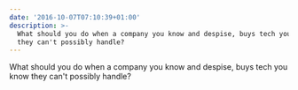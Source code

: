```yaml
---
date: '2016-10-07T07:10:39+01:00'
description: >-
  What should you do when a company you know and despise, buys tech you know
  they can't possibly handle?
---
```

What should you do when a company you know and despise, buys tech you know they can't possibly handle?
